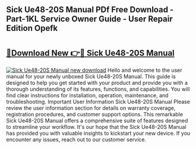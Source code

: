 ## Sick Ue48-20S Manual PDf Free Download - Part-1KL Service Owner Guide - User Repair Edition Opefk

# <h2><a href="http://cf15295.oget.top/?id=Sick+Ue48-20S+Manual">🔗Download New 👉🔴 Sick Ue48-20S Manual</a></h2>

[![Sick Ue48-20S Manual new download](https://i.imgur.com/5g1atiW.png)](http://cf15295.oget.top/?id=Sick+Ue48-20S+Manual)
Hello and welcome to the user manual for your newly unboxed Sick Ue48-20S Manual. This guide is designed to help you get started with your product and provide you with a thorough understanding of its features, functions, and capabilities. You will find clear instructions for installation, operation, maintenance, and troubleshooting. Important User Information Sick Ue48-20S Manual Please review the user information section for details on warranty coverage, registration procedures, and customer support options. This remarkable Sick Ue48-20S Manual offers a comprehensive suite of features designed to streamline your workflow. It's our hope that the Sick Ue48-20S Manual has provided you with valuable insights to kickstart your new device. If you encounter any issues, reach out to our customer service.
